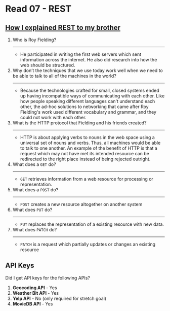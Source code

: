 # Read 07 - REST

## [How I explained REST to my brother](https://gist.github.com/brookr/5977550)

1. Who is Roy Fielding?
    ***
    - He participated in writing the first web servers which sent information across the internet. He also did research into how the web should be structured.
2. Why don’t the techniques that we use today work well when we need to be able to talk to all of the machines in the world?
    ***
    - Because the technologies crafted for small, closed systems ended up having incompatible ways of communicating with each other. Like how people speaking different languages can't understand each other, the ad-hoc solutions to networking that came after Roy Fielding's work used different vocabulary and grammar, and they could not work with each other.
3. What is the HTTP protocol that Fielding and his friends created?
    ***
    - HTTP is about applying verbs to nouns in the web space using a universal set of nouns and verbs. Thus, all machines would be able to talk to one another. An example of the benefit of HTTP is that a request which may not have met its intended resource can be redirected to the right place instead of being rejected outright.
4. What does a `GET` do?
    ***
    - `GET` retrieves information from a web resource for processing or representation.
5. What does a `POST` do?
    ***
    - `POST` creates a new resource altogether on another system
6. What does `PUT` do?
    ***
    - `PUT` replaces the representation of a existing resource with new data.
7. What does `PATCH` do?
    ***
    - `PATCH` is a request which partially updates or changes an existing resource

## API Keys

Did I get API keys for the following APIs?

1. **Geocoding API** - Yes
2. **Weather Bit API** - Yes
3. **Yelp API** - No (only required for stretch goal)
4. **MovieDB API** - Yes
